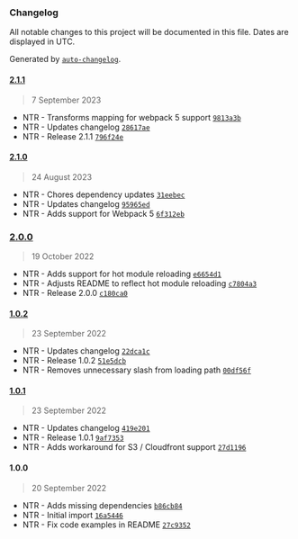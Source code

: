 ### Changelog

All notable changes to this project will be documented in this file. Dates are displayed in UTC.

Generated by [`auto-changelog`](https://github.com/CookPete/auto-changelog).

#### [2.1.1](https://github.com/KoRoHandelsGmbH/webpack-shopware-dynamic-chunk-splitting-plugin/compare/2.1.0...2.1.1)

> 7 September 2023

- NTR - Transforms mapping for webpack 5 support [`9813a3b`](https://github.com/KoRoHandelsGmbH/webpack-shopware-dynamic-chunk-splitting-plugin/commit/9813a3be1ce21d4ec5f4f66e6f40d9bf308556e8)
- NTR - Updates changelog [`28617ae`](https://github.com/KoRoHandelsGmbH/webpack-shopware-dynamic-chunk-splitting-plugin/commit/28617ae2092e76787759e676893d9db79868527f)
- NTR - Release 2.1.1 [`796f24e`](https://github.com/KoRoHandelsGmbH/webpack-shopware-dynamic-chunk-splitting-plugin/commit/796f24efa43369366827a4071c3c5a1a200949ec)

#### [2.1.0](https://github.com/KoRoHandelsGmbH/webpack-shopware-dynamic-chunk-splitting-plugin/compare/2.0.0...2.1.0)

> 24 August 2023

- NTR - Chores dependency updates [`31eebec`](https://github.com/KoRoHandelsGmbH/webpack-shopware-dynamic-chunk-splitting-plugin/commit/31eebeccbac05c3dd4e547579aab7779f39431de)
- NTR - Updates changelog [`95965ed`](https://github.com/KoRoHandelsGmbH/webpack-shopware-dynamic-chunk-splitting-plugin/commit/95965ed7d2cc43b66d76b03b1689dbbdd4300453)
- NTR - Adds support for Webpack 5 [`6f312eb`](https://github.com/KoRoHandelsGmbH/webpack-shopware-dynamic-chunk-splitting-plugin/commit/6f312ebef0b90e5b3fe47ebb977cccf93c976335)

### [2.0.0](https://github.com/KoRoHandelsGmbH/webpack-shopware-dynamic-chunk-splitting-plugin/compare/1.0.2...2.0.0)

> 19 October 2022

- NTR - Adds support for hot module reloading [`e6654d1`](https://github.com/KoRoHandelsGmbH/webpack-shopware-dynamic-chunk-splitting-plugin/commit/e6654d1826a91d9f69c236a5848458a2b3717c31)
- NTR - Adjusts README to reflect hot module reloading [`c7804a3`](https://github.com/KoRoHandelsGmbH/webpack-shopware-dynamic-chunk-splitting-plugin/commit/c7804a3e440d1e0a0fd4f91a81481d909a93bc9a)
- NTR - Release 2.0.0 [`c180ca0`](https://github.com/KoRoHandelsGmbH/webpack-shopware-dynamic-chunk-splitting-plugin/commit/c180ca0b8eacadad8033d21342bd69cd80f946d2)

#### [1.0.2](https://github.com/KoRoHandelsGmbH/webpack-shopware-dynamic-chunk-splitting-plugin/compare/1.0.1...1.0.2)

> 23 September 2022

- NTR - Updates changelog [`22dca1c`](https://github.com/KoRoHandelsGmbH/webpack-shopware-dynamic-chunk-splitting-plugin/commit/22dca1c977da60e934dc401753a213bc859b8995)
- NTR - Release 1.0.2 [`51e5dcb`](https://github.com/KoRoHandelsGmbH/webpack-shopware-dynamic-chunk-splitting-plugin/commit/51e5dcb0daf44516f29107cd2a9cfa94b798fa52)
- NTR - Removes unnecessary slash from loading path [`00df56f`](https://github.com/KoRoHandelsGmbH/webpack-shopware-dynamic-chunk-splitting-plugin/commit/00df56f88c4a47549d68246200bda8f297e6acdd)

#### [1.0.1](https://github.com/KoRoHandelsGmbH/webpack-shopware-dynamic-chunk-splitting-plugin/compare/1.0.0...1.0.1)

> 23 September 2022

- NTR - Updates changelog [`419e201`](https://github.com/KoRoHandelsGmbH/webpack-shopware-dynamic-chunk-splitting-plugin/commit/419e201dcc43841c48fd9ec21b4f9f2540817a55)
- NTR - Release 1.0.1 [`9af7353`](https://github.com/KoRoHandelsGmbH/webpack-shopware-dynamic-chunk-splitting-plugin/commit/9af73532e7686dfa83a887366e46355ea980d85a)
- NTR - Adds workaround for S3 / Cloudfront support [`27d1196`](https://github.com/KoRoHandelsGmbH/webpack-shopware-dynamic-chunk-splitting-plugin/commit/27d11963f9afe6ad069e481d85b158633336be1a)

#### 1.0.0

> 20 September 2022

- NTR - Adds missing dependencies [`b86cb84`](https://github.com/KoRoHandelsGmbH/webpack-shopware-dynamic-chunk-splitting-plugin/commit/b86cb8412e7a3a74434257ac0cf74bccfaf3c163)
- NTR - Initial import [`16a5446`](https://github.com/KoRoHandelsGmbH/webpack-shopware-dynamic-chunk-splitting-plugin/commit/16a54461baeb659516434150ba5ace5915c9a188)
- NTR - Fix code examples in README [`27c9352`](https://github.com/KoRoHandelsGmbH/webpack-shopware-dynamic-chunk-splitting-plugin/commit/27c93527e8f954747b5fce534bc3dcf1c3cc54d3)
